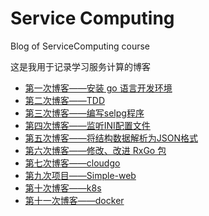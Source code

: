 # Service Computing
Blog of ServiceComputing course

这是我用于记录学习服务计算的博客   
- [第一次博客——安装 go 语言开发环境](mysqrt)
- [第二次博客——TDD](TDD)
- [第三次博客——编写selpg程序](selpg)
- [第四次博客——监听INI配置文件](pconfig)
- [第五次博客——将结构数据解析为JSON格式](myjson)
- [第六次博客——修改、改进 RxGo 包](RxGo)
- [第七次博客——cloudgo](cloudgo)
- [第九次项目——Simple-web](simpleWeb)
- [第十次博客——k8s](k8s)
- [第十一次博客——docker](docker)